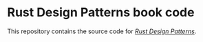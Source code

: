 # Rust Design Patterns book code

This repository contains the source code for [_Rust Design Patterns_](https://www.manning.com/books/rust-design-patterns).
